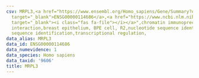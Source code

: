 ```yaml
---
csv: MRPL3,<a href="https://www.ensembl.org/Homo_sapiens/Gene/Summary?db=core;g=ENSG00000114686"
  target="_blank">ENSG00000114686</a>,<a href="https://www.ncbi.nlm.nih.gov/pubmed/22863008"
  target="_blank"><i class="fas fa-file"></i></a>",chromatin immunoprecipitation assay,direct
  interaction,breast epithelium, BPE cell, R2,nucleotide sequence identification,nucleotide
  sequence identification,transcriptional regulation,
data_alias: MRPL3
data_id: ENSG00000114686
data_numevidence: 1
data_species: Homo sapiens
data_taxid: '9606'
title: MRPL3
---
```

